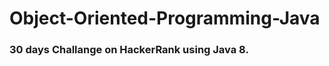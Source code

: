 # Object-Oriented-Programming-Java

<h3 style color:blue> 30 days Challange on HackerRank using Java 8. </h3>
